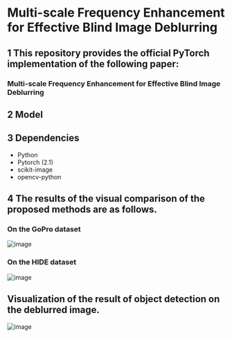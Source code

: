 # Multi-scale Frequency Enhancement for Effective Blind Image Deblurring
## 1 This repository provides the official PyTorch implementation of the following paper:
### Multi-scale Frequency Enhancement for Effective Blind Image Deblurring
## 2 Model 
## 3 Dependencies
  * Python
  * Pytorch (2.1)
  * scikit-image
  * opencv-python

## 4 The results of the visual comparison of the proposed methods are as follows.
### On the GoPro dataset
![image](https://github.com/alondrajy/MFENet-for-deblurring/blob/main/image/GoPro.png)
### On the HIDE dataset
![image](https://github.com/alondrajy/MFENet-for-deblurring/blob/main/image/HIDE.png)
## Visualization of the result of object detection on the deblurred image.
![image](https://github.com/alondrajy/MFENet-for-deblurring/blob/main/image/目标检测.png)
